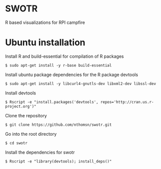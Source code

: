 # SWOTR
R based visualizations for RPI campfire

# Ubuntu installation
Install R and build-essential for compilation of R packages
```
$ sudo apt-get install -y r-base build-essential
```

Install ubuntu package dependencies for the R package devtools
```
$ sudo apt-get install -y libcurl4-gnutls-dev libxml2-dev libssl-dev
```

Install devtools
```
$ Rscript -e "install.packages('devtools', repos='http://cran.us.r-project.org')"
```

Clone the repository
```
$ git clone https://github.com/nthomsn/swotr.git
```

Go into the root directory
```
$ cd swotr
```

Install the dependencies for swotr
```
$ Rscript -e "library(devtools); install_deps()"
```
